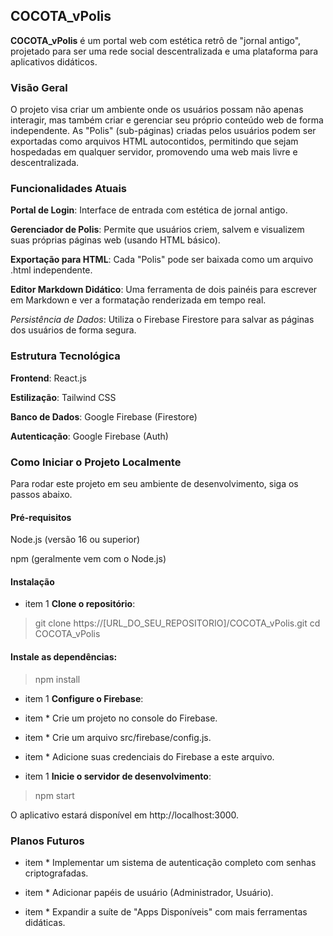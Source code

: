 ## COCOTA_vPolis
**COCOTA_vPolis** é um portal web com estética retrô de "jornal antigo", projetado para ser uma rede social descentralizada e uma plataforma para aplicativos didáticos.

### Visão Geral
O projeto visa criar um ambiente onde os usuários possam não apenas interagir, mas também criar e gerenciar seu próprio conteúdo web de forma independente. As "Polis" (sub-páginas) criadas pelos usuários podem ser exportadas como arquivos HTML autocontidos, permitindo que sejam hospedadas em qualquer servidor, promovendo uma web mais livre e descentralizada.

### Funcionalidades Atuais
**Portal de Login**: Interface de entrada com estética de jornal antigo.

**Gerenciador de Polis**: Permite que usuários criem, salvem e visualizem suas próprias páginas web (usando HTML básico).

**Exportação para HTML**: Cada "Polis" pode ser baixada como um arquivo .html independente.

**Editor Markdown Didático**: Uma ferramenta de dois painéis para escrever em Markdown e ver a formatação renderizada em tempo real.

*Persistência de Dados*: Utiliza o Firebase Firestore para salvar as páginas dos usuários de forma segura.

### Estrutura Tecnológica
**Frontend**: React.js

**Estilização**: Tailwind CSS

**Banco de Dados**: Google Firebase (Firestore)

**Autenticação**: Google Firebase (Auth)

### Como Iniciar o Projeto Localmente
Para rodar este projeto em seu ambiente de desenvolvimento, siga os passos abaixo.

#### Pré-requisitos
Node.js (versão 16 ou superior)

npm (geralmente vem com o Node.js)

#### Instalação
* item 1 **Clone o repositório**:

> git clone https://[URL_DO_SEU_REPOSITORIO]/COCOTA_vPolis.git
> cd COCOTA_vPolis

#### Instale as dependências:

> npm install

* item 1 **Configure o Firebase**:

* item * Crie um projeto no console do Firebase.

* item * Crie um arquivo src/firebase/config.js.

* item * Adicione suas credenciais do Firebase a este arquivo.

* item 1 **Inicie o servidor de desenvolvimento**:

> npm start

O aplicativo estará disponível em http://localhost:3000.

### Planos Futuros
* item * Implementar um sistema de autenticação completo com senhas criptografadas.

* item * Adicionar papéis de usuário (Administrador, Usuário).

* item * Expandir a suíte de "Apps Disponíveis" com mais ferramentas didáticas.
